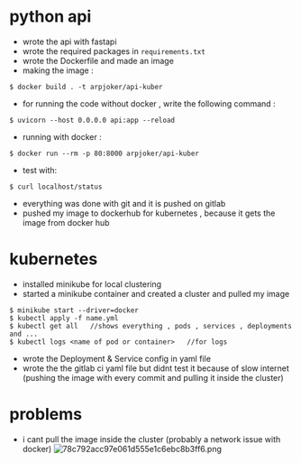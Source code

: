 # python api
* wrote the api with fastapi
* wrote the required packages in `requirements.txt`
* wrote the Dockerfile and made an image
* making the image :
```
$ docker build . -t arpjoker/api-kuber
```

* for running the code without docker , write the following command :
```
$ uvicorn --host 0.0.0.0 api:app --reload
```
* running with docker :
```
$ docker run --rm -p 80:8000 arpjoker/api-kuber
```
* test with:
```
$ curl localhost/status
```

* everything was done with git and it is pushed on gitlab
* pushed my image to dockerhub for kubernetes , because it gets the image from docker hub
# kubernetes
* installed minikube for local clustering
* started a minikube container and created a cluster and pulled my image
```
$ minikube start --driver=docker
$ kubectl apply -f name.yml
$ kubectl get all   //shows everything , pods , services , deployments and ...
$ kubectl logs <name of pod or container>   //for logs
```
* wrote the Deployment & Service config in yaml file
* wrote the the gitlab ci yaml file but didnt test it because of slow internet (pushing the image with every commit and pulling it inside the cluster)

# problems
* i cant pull the image inside the cluster (probably a network issue with docker)
![78c792acc97e061d555e1c6ebc8b3ff6.png](../_resources/78c792acc97e061d555e1c6ebc8b3ff6.png)
 



